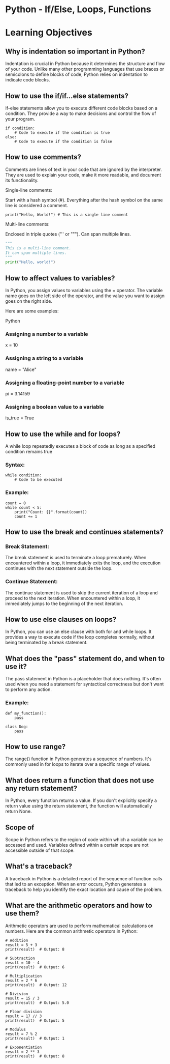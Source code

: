 # Python - If/Else, Loops, Functions

# Learning Objectives

## Why is indentation so important in Python?
Indentation is crucial in Python because it determines the structure and flow of your code. Unlike many other programming languages that use braces or semicolons to define blocks of code, Python relies on indentation to indicate code blocks.
## How to use the if/if...else statements?
If-else statements allow you to execute different code blocks based on a condition. They provide a way to make decisions and control the flow of your program.
```python3
if condition:
    # Code to execute if the condition is true
else:
    # Code to execute if the condition is false
```
## How to use comments?
Comments are lines of text in your code that are ignored by the interpreter. They are used to explain your code, make it more readable, and document its functionality.

Single-line comments:

Start with a hash symbol (#).
Everything after the hash symbol on the same line is considered a comment.
```python3
print("Hello, World!") # This is a single line comment
```
Multi-line comments:

Enclosed in triple quotes (''' or """).
Can span multiple lines.
```Python
"""
This is a multi-line comment.
It can span multiple lines.
"""
print("Hello, world!")
```
## How to affect values to variables?
In Python, you assign values to variables using the = operator. The variable name goes on the left side of the operator, and the value you want to assign goes on the right side.

Here are some examples:

Python
### Assigning a number to a variable
x = 10

### Assigning a string to a variable
name = "Alice"

### Assigning a floating-point number to a variable
pi = 3.14159

### Assigning a boolean value to a variable
is_true = True

## How to use the while and for loops?
A while loop repeatedly executes a block of code as long as a specified condition remains true
### Syntax:
```python3
while condition:
    # Code to be executed
```
### Example:
```python3
count = 0
while count < 5:
    print("Count: {}".format(count))
    count += 1
```
## How to use the break and continues statements?
### Break Statement:

The break statement is used to terminate a loop prematurely.
When encountered within a loop, it immediately exits the loop, and the execution continues with the next statement outside the loop.

### Continue Statement:

The continue statement is used to skip the current iteration of a loop and proceed to the next iteration.
When encountered within a loop, it immediately jumps to the beginning of the next iteration.

## How to use else clauses on loops?
In Python, you can use an else clause with both for and while loops. It provides a way to execute code if the loop completes normally, without being terminated by a break statement.

## What does the "pass" statement do, and when to use it?
The pass statement in Python is a placeholder that does nothing. It's often used when you need a statement for syntactical correctness but don't want to perform any action.
### Example:
```python3
def my_function():
    pass

class Dog:
    pass
```
## How to use range?
The range() function in Python generates a sequence of numbers. It's commonly used in for loops to iterate over a specific range of values.

## What does return a function that does not use any return statement?
In Python, every function returns a value. If you don't explicitly specify a return value using the return statement, the function will automatically return None.

## Scope of 
Scope in Python refers to the region of code within which a variable can be accessed and used. Variables defined within a certain scope are not accessible outside of that scope.

## What's a traceback?
A traceback in Python is a detailed report of the sequence of function calls that led to an exception. When an error occurs, Python generates a traceback to help you identify the exact location and cause of the problem.

## What are the arithmetic operators and how to use them?
Arithmetic operators are used to perform mathematical calculations on numbers. Here are the common arithmetic operators in Python:
```python3
# Addition
result = 5 + 3
print(result)  # Output: 8

# Subtraction
result = 10 - 4
print(result)  # Output: 6

# Multiplication
result = 2 * 6
print(result)  # Output: 12

# Division
result = 15 / 3
print(result)  # Output: 5.0

# Floor division
result = 17 // 3
print(result)  # Output: 5

# Modulus
result = 7 % 2
print(result)  # Output: 1

# Exponentiation
result = 2 ** 3
print(result)  # Output: 8
```
